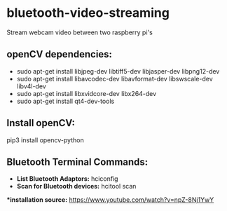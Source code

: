 # bluetooth-video-streaming
Stream webcam video between two raspberry pi's

## openCV dependencies:
* sudo apt-get install libjpeg-dev libtiff5-dev libjasper-dev libpng12-dev<br/>
* sudo apt-get install libavcodec-dev libavformat-dev libswscale-dev libv4l-dev<br/>
* sudo apt-get install libxvidcore-dev libx264-dev<br/>
* sudo apt-get install qt4-dev-tools<br/>

## Install openCV:
pip3 install opencv-python

## Bluetooth Terminal Commands:
* __List Bluetooth Adaptors:__ hciconfig
* __Scan for Bluetooth devices:__ hcitool scan


__*installation source:__ https://www.youtube.com/watch?v=npZ-8Nj1YwY
